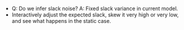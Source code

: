 * Q: Do we infer slack noise?
  A: Fixed slack variance in current model.
* Interactively adjust the expected slack, skew it very high or very low, and
  see what happens in the static case.

